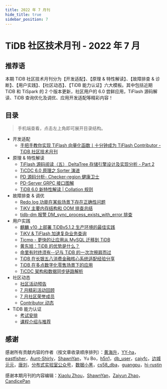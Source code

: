 ```yaml
---
title: 2022 年 7 月刊
hide_title: true
sidebar_position: 7
---
```


# TiDB 社区技术月刊 - 2022 年 7 月

## 推荐语

本期 TiDB 社区技术月刊分为【开发适配】、【原理 & 特性解读】、【故障排查 & 诊断】、【用户实践】、【社区动态】、【TiDB 能力认证】六大模板。其中包括近期 TiDB 和 TiSpark 的 2 个版本更新，社区用户的 6.0 尝鲜应用，TiFlash 源码解读、TiDB 查询优化及调优、应用开发适配等精彩内容！

## 目录

> 手机端查看，点击左上角即可展开目录结构。

- 开发适配
  - [手把手教你实现 TiFlash 向量化函数丨十分钟成为 TiFlash Contributor - TiDB 社区技术月刊](1-development/1-tiflash.md)
- 原理 & 特性解读
  - [TiFlash 源码阅读（五） DeltaTree 存储引擎设计及实现分析 - Part 2](2-feature-indepth/1-tiflash-deltatree.md)
  - [TiCDC 6.0 原理之 Sorter 演进](2-feature-indepth/2-ticdc-sorter.md)
  - [PD 源码分析- Checker-region 健康卫士](2-feature-indepth/3-pd-checker-region.md)
  - [PD-Server GRPC 接口图解](2-feature-indepth/4-pd-server-grpc.md)
  - [TiDB 6.0 新特性解读 | Collation 规则](2-feature-indepth/5-tidb-collation.md)
- 故障排查 & 调优
  - [Redo log 功能在某些场景下存在正确性问题](3-trouble-shooting/1-redo-log.md)
  - [TiKV 主要内存结构和 OOM 排查总结](3-trouble-shooting/2-tikv-oom.md)
  - [tidb-dm 报警 DM_sync_process_exists_with_error 排查](3-trouble-shooting/3-tidb-dm.md)
- 用户实践
  - [麒麟 v10 上部署 TiDBv5.1.2 生产环境的最佳实践](4-usercase/1-tidb-v5-1-2.md1-tidb-v5-1-2.md)
  - [TiKV & TiFlash 加速复杂业务查询](4-usercase/2-tikv-tiflash.md)
  - [Ticmp - 更快的让应用从 MySQL 迁移到 TiDB](4-usercase/3-ticmp.md)
  - [黄东旭：TiDB 的优势是什么？](4-usercase/4-huang-tidb.md)
  - [命里有时终须有--记与 TiDB 的一次次擦肩而过](4-usercase/5-tidb-story.md)
  - [TiDB 在长银五八消费金融核心系统适配经验分享](4-usercase/6-tidb-experience-sharing.md)
  - [TiDB 在多点数字化零售场景下的应用](4-usercase/7-tidb-dmall.md)
  - [TiCDC 架构和数据同步链路解析](4-usercase/8-ticdc.md)
- 社区动态
  - [社区活动预告](5-community-news/1-upcoming-events.md)
  - [7 月精彩活动回顾](5-community-news/2-event-summary.md)
  - [7 月社区荣誉成员](5-community-news/3-mva-202207.md)
  - [Contributor 动态](5-community-news/4-Contributors.md)
- TiDB 能力认证
  - [考试安排](6-tidb-certification/1-pcta-pctp.md)
  - [课程介绍与推荐](6-tidb-certification/2-tidb-course.md)

## 感谢

感谢所有贡献内容的作者（按文章收录顺序排列）：[黄海升](https://github.com/SeaRise)，[YY-ha](https://tidb.net/u/YY-ha/answer)，[eastfisher](https://tidb.net/u/eastfisher/answer)，[Aunt-Shirly](https://tidb.net/u/Aunt-Shirly/answer)，[ShawnYan](https://tidb.net/u/ShawnYan/answer)，Yu Bo，[h5n1](https://tidb.net/u/h5n1/answer)，[db_user](https://tidb.net/u/db_user/answer)，[caiyfc](https://tidb.net/u/caiyfc/answer)，[边城元元](https://tidb.net/u/%E8%BE%B9%E5%9F%8E%E5%85%83%E5%85%83/answer)，[唐刘](https://github.com/siddontang)，[分布式实验室公众号](https://mp.weixin.qq.com/s/0GGBARUjc5hBzaaJqFoQRg)，[数据小黑](https://tidb.net/u/%E6%95%B0%E6%8D%AE%E5%B0%8F%E9%BB%91/answer)，[cs58_dba](https://tidb.net/u/cs58_dba/answer)，[guangpu](https://tidb.net/u/guangpu/answer)，[hi-rustin](https://tidb.net/u/hi-rustin/answer)

感谢本期月刊的内容编辑：[Xiaolu Zhou](https://github.com/luzizhuo)，[ShawnYan](https://tidb.net/u/ShawnYan/post/all)，[Zaiyun Zhao](https://tidb.net/u/Zavier/answer)，[CandicePan](https://github.com/Candicepan)
